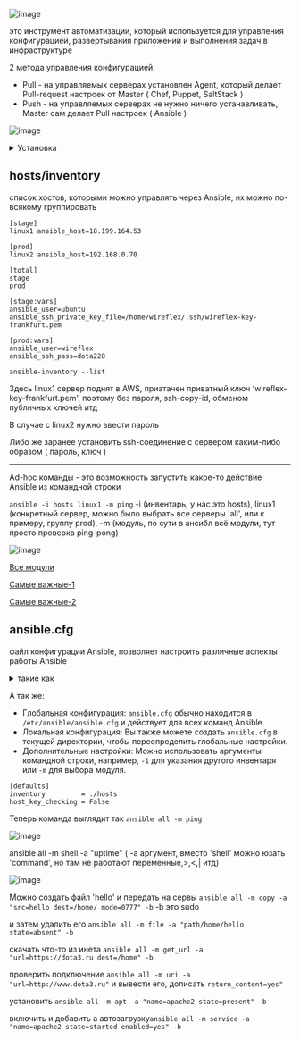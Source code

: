![image](https://github.com/Wireflex/Ansible/assets/165675775/a0566b9d-8065-4fda-9516-6b08c06500fa)

это инструмент автоматизации, который используется для управления конфигурацией, развертывания приложений и выполнения задач в инфраструктуре

2 метода управления конфигурацией:
 - Pull - на управляемых серверах установлен Agent, который делает Pull-request настроек от Master ( Chef, Puppet, SaltStack )
 - Push - на управляемых серверах не нужно ничего устанавливать, Master сам делает Pull настроек ( Ansible )

![image](https://github.com/user-attachments/assets/12987903-a769-4262-95c9-b1b8d9cf803b)

<details> <summary>Установка</summary>

```
sudo apt-add-repository ppa:ansible/ansible
sudo apt update
sudo apt install ansible
```
</details>

## hosts/inventory
список хостов, которыми можно управлять через Ansible, их можно по-всякому группировать

```
[stage]
linux1 ansible_host=18.199.164.53

[prod]
linux2 ansible_host=192.168.0.70

[total]
stage
prod

[stage:vars]
ansible_user=ubuntu
ansible_ssh_private_key_file=/home/wireflex/.ssh/wireflex-key-frankfurt.pem

[prod:vars]
ansible_user=wireflex
ansible_ssh_pass=dota228

```

```ansible-inventory --list```

Здесь linux1 сервер поднят в AWS, приатачен приватный ключ 'wireflex-key-frankfurt.pem', поэтому без пароля, ssh-copy-id, обменом публичных ключей итд

В случае с linux2 нужно ввести пароль

Либо же заранее установить ssh-соединение с сервером каким-либо образом ( пароль, ключ )

---

Ad-hoc команды - это возможность запустить какое-то действие Ansible из командной строки

```ansible -i hosts linux1 -m ping``` -i (инвентарь, у нас это hosts), linux1 (конкретный сервер, можно было выбрать все серверы 'all', или к примеру, группу prod), -m (модуль, по сути в ансибл всё модули, тут просто проверка ping-pong)

![image](https://github.com/user-attachments/assets/a113f618-4402-4f8f-a9f8-fc58efebdbfb)

[Все модули](https://docs.ansible.com/ansible/2.9/modules/list_of_all_modules.html)

[Самые важные-1](https://habr.com/ru/companies/slurm/articles/707130/)

[Самые важные-2](https://habr.com/ru/companies/slurm/articles/707986/)

## ansible.cfg

файл конфигурации Ansible, позволяет настроить различные аспекты работы Ansible
<details> <summary>такие как</summary>

```
* Пути к инвентарю: Указывает, где искать файлы инвентаря, если они не находятся в стандартном месте (`/etc/ansible/hosts`).
* Пути к playbook: Указывает, где искать playbook, если они не находятся в текущей директории.
* Параметры по умолчанию: Устанавливает значения по умолчанию для различных параметров, таких как:
    * `ansible_user`: Пользователь для входа на хосты.
    * `ansible_port`: Порт для подключения к хостам.
    * `ansible_python_interpreter`: Путь к интерпретатору Python.
* Логирование: Настраивает уровень детализации логов.
* Прокси: Настраивает использование прокси-сервера.
```
</details>

А так же:
* Глобальная конфигурация: `ansible.cfg` обычно находится в `/etc/ansible/ansible.cfg` и действует для всех команд Ansible.
* Локальная конфигурация: Вы также можете создать `ansible.cfg` в текущей директории, чтобы переопределить глобальные настройки.
* Дополнительные настройки: Можно использовать аргументы командной строки, например, `-i` для указания другого инвентаря или `-m` для выбора модуля.

```
[defaults]
inventory         = ./hosts
host_key_checking = False
```
Теперь команда выглядит так ```ansible all -m ping```

![image](https://github.com/user-attachments/assets/cfaee11c-b562-48c4-bc88-bd2caf237f85)

ansible all -m shell -a "uptime" ( -a аргумент, вместо 'shell' можно юзать 'command', но там не работают переменные,>,<,| итд)

![image](https://github.com/user-attachments/assets/9eb9b82e-fedd-4d03-9d2c-7d3f0a2bdf64)

Можно создать файл 'hello' и передать на сервы ```ansible all -m copy -a "src=hello dest=/home/ mode=0777" -b``` -b это sudo

и затем удалить его ```ansible all -m file -a "path/home/hello state=absent" -b```

скачать что-то из инета ```ansible all -m get_url -a "url=https://dota3.ru dest=/home" -b```

проверить подключение ```ansible all -m uri -a "url=http://www.dota3.ru"``` и вывести его, дописать ```return_content=yes"```

установить ```ansible all -m apt -a "name=apache2 state=present" -b```

включить и добавить а автозагрузку```ansible all -m service -a "name=apache2 state=started enabled=yes" -b```

